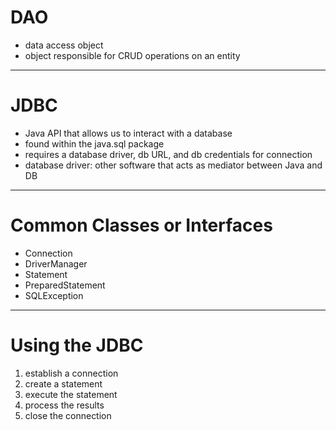 # DAO
- data access object
- object responsible for CRUD operations on an entity

---

# JDBC
- Java API that allows us to interact with a database
- found within the java.sql package
- requires a database driver, db URL, and db credentials for connection
- database driver: other software that acts as mediator between Java and DB

---

# Common Classes or Interfaces
- Connection
- DriverManager
- Statement
- PreparedStatement
- SQLException

---

# Using the JDBC
1. establish a connection
2. create a statement
3. execute the statement
4. process the results
5. close the connection